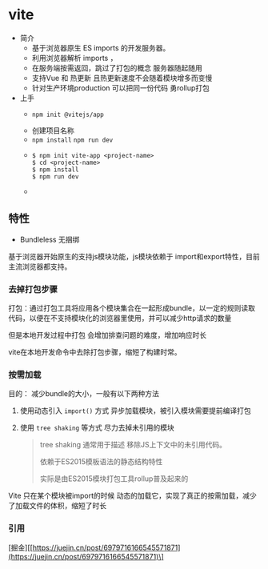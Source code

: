 # vite

* 简介
  * 基于浏览器原生 ES imports  的开发服务器。
  * 利用浏览器解析 imports ，
  * 在服务端按需返回，跳过了打包的概念 服务器随起随用
  * 支持Vue 和 热更新 且热更新速度不会随着模块增多而变慢
  * 针对生产环境production 可以把同一份代码 勇rollup打包
* 上手
  * ```text
    npm init @vitejs/app
    ```
  * 创建项目名称
  * `npm install` `npm run dev`
  * ```text
    $ npm init vite-app <project-name>
    $ cd <project-name>
    $ npm install
    $ npm run dev
    ```
  * 

## 特性

* Bundleless 无捆绑

基于浏览器开始原生的支持js模块功能，js模块依赖于 import和export特性，目前主流浏览器都支持。

### 去掉打包步骤

打包：通过打包工具将应用各个模块集合在一起形成bundle，以一定的规则读取代码，以便在不支持模块化的浏览器里使用，并可以减少http请求的数量

但是本地开发过程中打包 会增加排查问题的难度，增加响应时长

vite在本地开发命令中去除打包步骤，缩短了构建时常。

### 按需加载

目的： 减少bundle的大小，一般有以下两种方法

1. 使用动态引入 `import()` 方式 异步加载模块，被引入模块需要提前编译打包
2. 使用 `tree shaking` 等方式 尽力去掉未引用的模块

   > tree shaking 通常用于描述 移除JS上下文中的未引用代码。
   >
   > 依赖于ES2015模板语法的静态结构特性
   >
   > 实际是由ES2015模块打包工具rollup普及起来的

Vite 只在某个模块被import的时候 动态的加载它，实现了真正的按需加载，减少了加载文件的体积，缩短了时长

### 引用

\[掘金\]\[[https://juejin.cn/post/6979716166545571871](https://juejin.cn/post/6979716166545571871)\]


